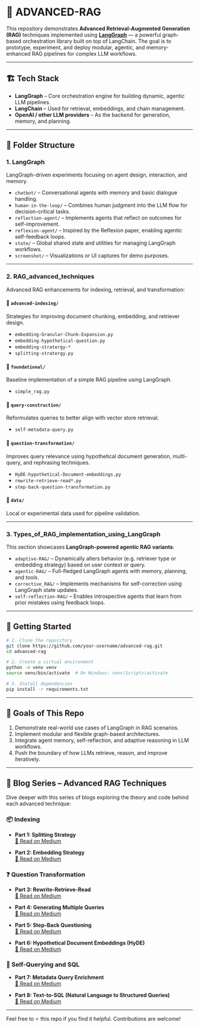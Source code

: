 # 🧠 ADVANCED-RAG

This repository demonstrates **Advanced Retrieval-Augmented Generation (RAG)** techniques implemented using **[LangGraph](https://github.com/langchain-ai/langgraph)** — a powerful graph-based orchestration library built on top of LangChain. The goal is to prototype, experiment, and deploy modular, agentic, and memory-enhanced RAG pipelines for complex LLM workflows.

---

## 🏗️ Tech Stack

- **LangGraph** – Core orchestration engine for building dynamic, agentic LLM pipelines.
- **LangChain** – Used for retrieval, embeddings, and chain management.
- **OpenAI / other LLM providers** – As the backend for generation, memory, and planning.

---

## 📁 Folder Structure

### 1. **LangGraph**
LangGraph-driven experiments focusing on agent design, interaction, and memory.

- `chatbot/` – Conversational agents with memory and basic dialogue handling.
- `human-in-the-loop/` – Combines human judgment into the LLM flow for decision-critical tasks.
- `reflection-agent/` – Implements agents that reflect on outcomes for self-improvement.
- `reflexion-agent/` – Inspired by the Reflexion paper, enabling agentic self-feedback loops.
- `state/` – Global shared state and utilities for managing LangGraph workflows.
- `screenshot/` – Visualizations or UI captures for demo purposes.

---

### 2. **RAG_advanced_techniques**
Advanced RAG enhancements for indexing, retrieval, and transformation:

#### 📌 `advanced-indexing/`
Strategies for improving document chunking, embedding, and retriever design.
- `embedding-Granular-Chunk-Expansion.py`
- `embedding-hypothetical-question.py`
- `embedding-stratergy-*`
- `splitting-stratergy.py`

#### 🧱 `foundational/`
Baseline implementation of a simple RAG pipeline using LangGraph.
- `simple_rag.py`

#### 🧠 `query-construction/`
Reformulates queries to better align with vector store retrieval.
- `self-metadata-query.py`

#### 🔁 `question-transformation/`
Improves query relevance using hypothetical document generation, multi-query, and rephrasing techniques.
- `HyDE-hypothetical-Document-embeddings.py`
- `rewrite-retrieve-read*.py`
- `step-back-question-transformation.py`

#### 📂 `data/`
Local or experimental data used for pipeline validation.

---

### 3. **Types_of_RAG_implementation_using_LangGraph**
This section showcases **LangGraph-powered agentic RAG variants**:

- `adaptive-RAG/` – Dynamically alters behavior (e.g. retriever type or embedding strategy) based on user context or query.
- `agentic-RAG/` – Full-fledged LangGraph agents with memory, planning, and tools.
- `corrective_RAG/` – Implements mechanisms for self-correction using LangGraph state updates.
- `self-reflection-RAG/` – Enables introspective agents that learn from prior mistakes using feedback loops.

---

## 🚀 Getting Started

```bash
# 1. Clone the repository
git clone https://github.com/your-username/advanced-rag.git
cd advanced-rag

# 2. Create a virtual environment
python -m venv venv
source venv/bin/activate  # On Windows: venv\Scripts\activate

# 3. Install dependencies
pip install -r requirements.txt
```

---

## 🎯 Goals of This Repo

1. Demonstrate real-world use cases of LangGraph in RAG scenarios.
2. Implement modular and flexible graph-based architectures.
3. Integrate agent memory, self-reflection, and adaptive reasoning in LLM workflows.
4. Push the boundary of how LLMs retrieve, reason, and improve iteratively.

---

## 📝 Blog Series – Advanced RAG Techniques

Dive deeper with this series of blogs exploring the theory and code behind each advanced technique:

### 📦 Indexing

- **Part 1: Splitting Strategy**  
  [🔗 Read on Medium](https://medium.com/@roberto.g.infante/advanced-rag-techniques-with-langchain-f9c82290b0d1)

- **Part 2: Embedding Strategy**  
  [🔗 Read on Medium](https://medium.com/@roberto.g.infante/advanced-rag-techniques-with-langchain-part-2-6dbcdb5fbe59)

### ❓ Question Transformation

- **Part 3: Rewrite-Retrieve-Read**  
  [🔗 Read on Medium](https://medium.com/@roberto.g.infante/advanced-rag-techniques-with-langchain-7d71d25323c5)

- **Part 4: Generating Multiple Queries**  
  [🔗 Read on Medium](https://medium.com/@roberto.g.infante/advanced-rag-techniques-with-langchain-part-4-d433c103d7ef)

- **Part 5: Step-Back Questioning**  
  [🔗 Read on Medium](https://medium.com/@roberto.g.infante/advanced-rag-techniques-with-langchain-part-5-d362271189e8)

- **Part 6: Hypothetical Document Embeddings (HyDE)**  
  [🔗 Read on Medium](https://medium.com/@roberto.g.infante/advanced-rag-techniques-with-langchain-part-6-d572a859a83f)

### 🧠 Self-Querying and SQL

- **Part 7: Metadata Query Enrichment**  
  [🔗 Read on Medium](https://medium.com/@roberto.g.infante/advanced-rag-techniques-with-langchain-part-7-843ecd3199f0)

- **Part 8: Text-to-SQL (Natural Language to Structured Queries)**  
  [🔗 Read on Medium](https://medium.com/@roberto.g.infante/advanced-rag-techniques-with-langchain-part-8-5c0832da2329)

---

Feel free to ⭐️ this repo if you find it helpful. Contributions are welcome!
